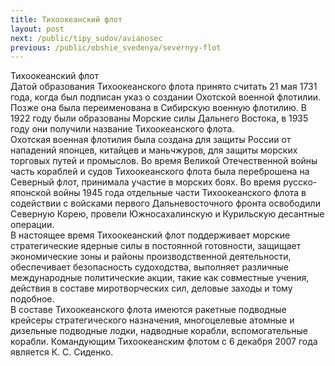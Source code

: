 ```yaml
---
title: Тихоокеанский флот
layout: post
next: /public/tipy_sudov/avianosec
previous: /public/obshie_svedenya/severnyy-flot
---
```


Тихоокеанский флот  
Датой образования Тихоокеанского флота принято считать 21 мая 1731 года, когда был подписан указ о создании Охотской военной флотилии. Позже она была переименована в Сибирскую военную флотилию. В 1922 году были образованы Морские силы Дальнего Востока, в 1935 году они получили название Тихоокеанского флота.   
Охотская военная флотилия была создана для защиты России от нападений японцев, китайцев и маньчжуров, для защиты морских торговых путей и промыслов. Во время Великой Отечественной войны часть кораблей и судов Тихоокеанского флота была переброшена на Северный флот, принимала участие в морских боях. Во время русско-японской войны 1945 года отдельные части Тихоокеанского флота в содействии с войсками первого Дальневосточного фронта освободили Северную Корею, провели Южносахалинскую и Курильскую десантные операции.  
В настоящее время Тихоокеанский флот поддерживает морские стратегические ядерные силы в постоянной готовности, защищает экономические зоны и районы производственной деятельности, обеспечивает безопасность судоходства, выполняет различные международные политические акции, такие как совместные учения, действия в составе миротворческих сил, деловые заходы и тому подобное.  
В составе Тихоокеанского флота имеются ракетные подводные крейсеры стратегического назначения, многоцелевые атомные и дизельные подводные лодки, надводные корабли, вспомогательные корабли. Командующим Тихоокеанским флотом с 6 декабря 2007 года является К. С. Сиденко.